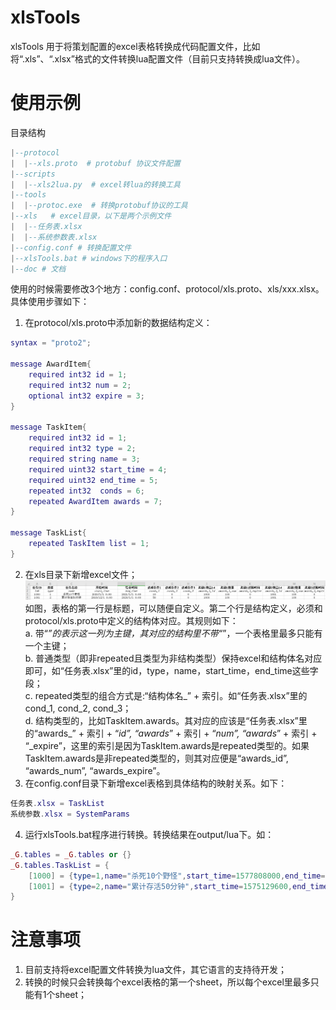 # xlsTools
xlsTools 用于将策划配置的excel表格转换成代码配置文件，比如将“.xls”、“.xlsx”格式的文件转换lua配置文件（目前只支持转换成lua文件）。
# 使用示例
目录结构
```lua
|--protocol  
|  |--xls.proto  # protobuf 协议文件配置
|--scripts
|  |--xls2lua.py  # excel转lua的转换工具
|--tools
|  |--protoc.exe  # 转换protobuf协议的工具
|--xls   # excel目录，以下是两个示例文件
|  |--任务表.xlsx  
|  |--系统参数表.xlsx
|--config.conf # 转换配置文件
|--xlsTools.bat # windows下的程序入口
|--doc # 文档
```
使用的时候需要修改3个地方：config.conf、protocol/xls.proto、xls/xxx.xlsx。具体使用步骤如下：
1. 在protocol/xls.proto中添加新的数据结构定义：
```lua
syntax = "proto2";

message AwardItem{
    required int32 id = 1;
    required int32 num = 2;
    optional int32 expire = 3;
}

message TaskItem{
    required int32 id = 1;
    required int32 type = 2;
    required string name = 3;
    required uint32 start_time = 4;
    required uint32 end_time = 5;
    repeated int32  conds = 6;
    repeated AwardItem awards = 7;
}

message TaskList{
    repeated TaskItem list = 1; 
}
```
2. 在xls目录下新增excel文件；  
![示例配置](/doc/任务表.png)  
如图，表格的第一行是标题，可以随便自定义。第二个行是结构定义，必须和protocol/xls.proto中定义的结构体对应。其规则如下：  
a. 带“*”的表示这一列为主键，其对应的结构里不带“*”，一个表格里最多只能有一个主键；  
b. 普通类型（即非repeated且类型为非结构类型）保持excel和结构体名对应即可，如“任务表.xlsx”里的id，type，name，start_time，end_time这些字段；  
c. repeated类型的组合方式是:“结构体名_” + 索引。如“任务表.xlsx”里的cond_1, cond_2, cond_3；  
d. 结构类型的，比如TaskItem.awards。其对应的应该是“任务表.xlsx”里的“awards_” + 索引 + “_id”, “awards_” + 索引 + “_num”, “awards_” + 索引 + “_expire”，这里的索引是因为TaskItem.awards是repeated类型的。如果TaskItem.awards是非repeated类型的，则其对应便是“awards_id”, “awards_num”, “awards_expire”。  
3. 在config.conf目录下新增excel表格到具体结构的映射关系。如下：
```lua
任务表.xlsx = TaskList
系统参数.xlsx = SystemParams
```
4. 运行xlsTools.bat程序进行转换。转换结果在output/lua下。如：
```lua
_G.tables = _G.tables or {}
_G.tables.TaskList = {
    [1000] = {type=1,name="杀死10个野怪",start_time=1577808000,end_time=1609430400,conds={10,0,0},awards={id=1000,num=100,expire=0}},
    [1001] = {type=2,name="累计存活50分钟",start_time=1575129600,end_time=1577808000,conds={50,0,0},awards={id=1000,num=100,expire=0}}
}
```

# 注意事项
1. 目前支持将excel配置文件转换为lua文件，其它语言的支持待开发；
2. 转换的时候只会转换每个excel表格的第一个sheet，所以每个excel里最多只能有1个sheet；


